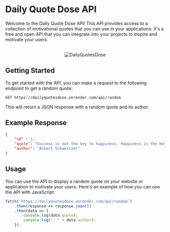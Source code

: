 # Daily Quote Dose API

Welcome to the Daily Quote Dose API! This API provides access to a collection of motivational quotes that you can use in your applications. It's a free and open API that you can integrate into your projects to inspire and motivate your users.
<div align='center'>
  <br>
  <img src="https://github.com/altamsh04/DailyQuotesDose-API/assets/84860267/8789433f-a489-4801-9e7f-a7b69016442d" alt="DailyQuotesDose">
  <br>
</div>

## Getting Started

To get started with the API, you can make a request to the following endpoint to get a random quote:

```
GET https://dailyquotesdose.onrender.com/api/random
```

This will return a JSON response with a random quote and its author.

## Example Response

```json
{
    "id" : 1, 
    "quote": "Success is not the key to happiness. Happiness is the key to success. If you love what you are doing, you will be successful.",
    "author": "Albert Schweitzer"
}
```

## Usage

You can use the API to display a random quote on your website or application to motivate your users. Here's an example of how you can use the API with JavaScript:

```javascript
fetch('https://dailyquotesdose.onrender.com/api/random')
    .then(response => response.json())
    .then(data => {
        console.log(data.quote);
        console.log("- " + data.author);
    });
```
